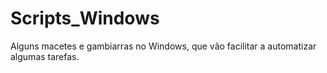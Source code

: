 # Scripts_Windows
Alguns macetes e gambiarras no Windows, que vão facilitar a automatizar algumas tarefas.

